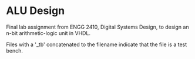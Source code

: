 # ALU Design

Final lab assignment from ENGG 2410, Digital Systems Design, to design an n-bit arithmetic-logic unit in VHDL.

Files with a '_tb' concatenated to the filename indicate that the file is a test bench.
